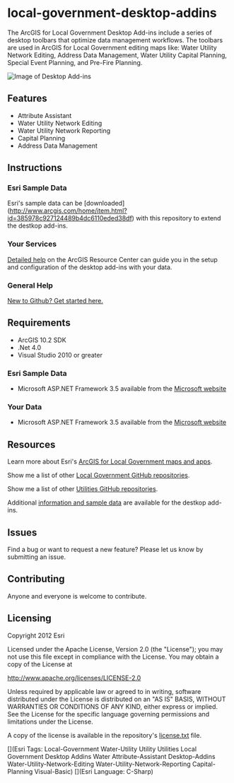# local-government-desktop-addins

The ArcGIS for Local Government Desktop Add-ins include a series of desktop toolbars that optimize data management workflows. The toolbars are used in ArcGIS for Local Government editing maps like: Water Utility Network Editing, Address Data Management, Water Utility Capital Planning, Special Event Planning, and Pre-Fire Planning.

![Image of Desktop Add-ins](https://raw.github.com/Esri/local-government-desktop-addins/master/local-government-desktop-addins.png "Desktop Add-ins")

## Features

* Attribute Assistant
* Water Utility Network Editing
* Water Utility Network Reporting
* Capital Planning
* Address Data Management
                                     
## Instructions

### Esri Sample Data

Esri's sample data can be [downloaded] (http://www.arcgis.com/home/item.html?id=385978c927124489b4dc6110eded38df) with this repository to extend the destkop add-ins.

### Your Services

[Detailed help](http://www.arcgis.com/home/item.html?id=1835f8dbd35247369d4281d8914c48ca/)
on the ArcGIS Resource Center can guide you in the setup and configuration of the desktop add-ins with your data.

### General Help
[New to Github? Get started here.](http://htmlpreview.github.com/?https://github.com/Esri/esri.github.com/blob/master/help/esri-getting-to-know-github.html)

## Requirements

* ArcGIS 10.2 SDK
* .Net 4.0
* Visual Studio 2010 or greater


### Esri Sample Data

* Microsoft ASP.NET Framework 3.5 available from the [Microsoft website](http://www.microsoft.com/en-us/download/details.aspx?id=17851)

### Your Data

* Microsoft ASP.NET Framework 3.5 available from the [Microsoft website](http://www.microsoft.com/en-us/download/details.aspx?id=17851)

## Resources

Learn more about Esri's [ArcGIS for Local Government maps and apps](http://resources.arcgis.com/en/communities/local-government/).

Show me a list of other [Local Government GitHub repositories](http://esri.github.io/#Local-Government).

Show me a list of other [Utilities GitHub repositories](http://esri.github.io/#Utilities).

Additional [information and sample data](http://www.arcgis.com/home/item.html?id=385978c927124489b4dc6110eded38df)
are available for the destkop add-ins.

## Issues

Find a bug or want to request a new feature?  Please let us know by submitting an issue.

## Contributing

Anyone and everyone is welcome to contribute.

## Licensing

Copyright 2012 Esri

Licensed under the Apache License, Version 2.0 (the "License");
you may not use this file except in compliance with the License.
You may obtain a copy of the License at

   http://www.apache.org/licenses/LICENSE-2.0

Unless required by applicable law or agreed to in writing, software
distributed under the License is distributed on an "AS IS" BASIS,
WITHOUT WARRANTIES OR CONDITIONS OF ANY KIND, either express or implied.
See the License for the specific language governing permissions and
limitations under the License.

A copy of the license is available in the repository's
[license.txt](https://raw.github.com/Esri/local-government-desktop-addins/master/license.txt) file.

[](Esri Tags: Local-Government Water-Utility Utility Utilities Local Government Desktop Addins Water Attribute-Assistant Desktop-Addins Water-Utility-Network-Editing Water-Utility-Network-Reporting Capital-Planning Visual-Basic)
[](Esri Language: C-Sharp)